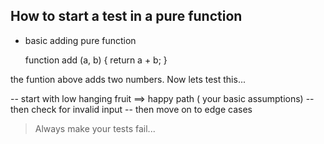 ## How to start a test in a pure function

- basic adding pure function

  function add (a, b) {
  return a + b;
  }

the funtion above adds two numbers. Now lets test this...

-- start with low hanging fruit ==> happy path ( your basic assumptions)
-- then check for invalid input
-- then move on to edge cases

> Always make your tests fail...
